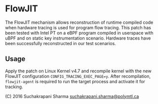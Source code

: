 FlowJIT
=======

The FlowJIT mechanism allows reconstruction of runtime compiled code when hardware tracing is used for program flow tracing. This patch has been tested with Intel PT on a eBPF program compiled in userspace with uBPF and on static key instrumentation scenario. Hardware traces have been successfully reconstructed in our test scenarios.

Usage
-----

Apply the patch on Linux Kernel v4.7 and recompile kernel with the new FlowJIT configuration `CONFIG_TRACING_EXEC_PAGE=y`. After recompilation, `flowjit-agent` is required to run the target process and activate it for tracking.


(C) 2016 Suchakrapani Sharma <suchakrapani.sharma@polymtl.ca>
